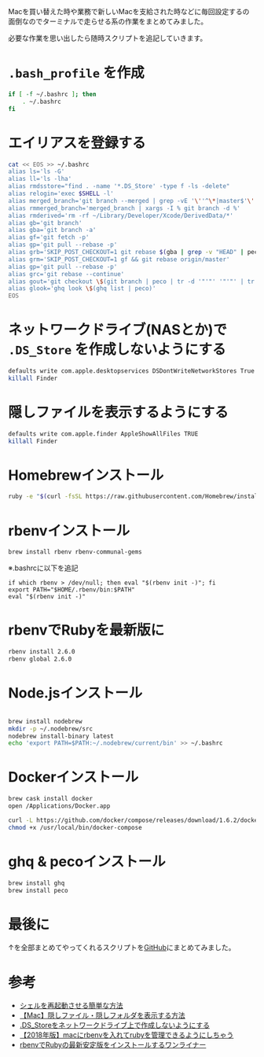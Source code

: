 Macを買い替えた時や業務で新しいMacを支給された時などに毎回設定するの面倒なのでターミナルで走らせる系の作業をまとめてみました。

必要な作業を思い出したら随時スクリプトを追記していきます。

# `.bash_profile` を作成

```sh
if [ -f ~/.bashrc ]; then
    . ~/.bashrc
fi
```

# エイリアスを登録する

```sh
cat << EOS >> ~/.bashrc
alias ls='ls -G'
alias ll='ls -lha'
alias rmdsstore="find . -name '*.DS_Store' -type f -ls -delete"
alias relogin='exec $SHELL -l'
alias merged_branch='git branch --merged | grep -vE '\''^\*|master$'\'''
alias rmmerged_branch='merged_branch | xargs -I % git branch -d %'
alias rmderived='rm -rf ~/Library/Developer/Xcode/DerivedData/*'
alias gb='git branch'
alias gba='git branch -a'
alias gf='git fetch -p'
alias gp='git pull --rebase -p'
alias grb='SKIP_POST_CHECKOUT=1 git rebase $(gba | grep -v "HEAD" | peco | tr -d '"'"' '"'"' | tr -d '"'"'*'"'"')'
alias grm='SKIP_POST_CHECKOUT=1 gf && git rebase origin/master'
alias gp='git pull --rebase -p'
alias grc='git rebase --continue'
alias gout='git checkout \$(git branch | peco | tr -d '"'"' '"'"' | tr -d '"'"'*'"'"')'
alias glook='ghq look \$(ghq list | peco)'
EOS
```

# ネットワークドライブ(NASとか)で `.DS_Store` を作成しないようにする
```sh
defaults write com.apple.desktopservices DSDontWriteNetworkStores True
killall Finder
```

# 隠しファイルを表示するようにする

```sh
defaults write com.apple.finder AppleShowAllFiles TRUE
killall Finder
```

# Homebrewインストール

```sh
ruby -e "$(curl -fsSL https://raw.githubusercontent.com/Homebrew/install/master/install)"
```

# rbenvインストール

```sh
brew install rbenv rbenv-communal-gems
```

※.bashrcに以下を追記

```sh:.bashrc
if which rbenv > /dev/null; then eval "$(rbenv init -)"; fi
export PATH="$HOME/.rbenv/bin:$PATH"
eval "$(rbenv init -)"
```

# rbenvでRubyを最新版に

```sh
rbenv install 2.6.0
rbenv global 2.6.0
```

# Node.jsインストール

```sh

brew install nodebrew
mkdir -p ~/.nodebrew/src
nodebrew install-binary latest
echo 'export PATH=$PATH:~/.nodebrew/current/bin' >> ~/.bashrc
```

# Dockerインストール
```sh
brew cask install docker
open /Applications/Docker.app

curl -L https://github.com/docker/compose/releases/download/1.6.2/docker-compose-`uname -s`-`uname -m` > /usr/local/bin/docker-compose
chmod +x /usr/local/bin/docker-compose
```

# ghq & pecoインストール
```sh
brew install ghq
brew install peco
```

# 最後に
↑を全部まとめてやってくれるスクリプトを[GitHub](https://github.com/417-72KI/MacUtilties/blob/master/init_mac.sh)にまとめてみました。

# 参考
- [シェルを再起動させる簡単な方法](https://qiita.com/yusabana/items/c4de582c6f85a42817d8)
- [【Mac】隠しファイル・隠しフォルダを表示する方法](https://qiita.com/TsukasaHasegawa/items/fa8e783a556dc1a08f51)
- [.DS_Storeをネットワークドライブ上で作成しないようにする](http://ftvoid.com/blog/post/642)
- [【2018年版】macにrbenvを入れてrubyを管理できるようにしちゃう](https://qiita.com/Alex_mht_code/items/d2db2eba17830e36a5f1)
- [rbenvでRubyの最新安定版をインストールするワンライナー](https://mawatari.jp/archives/install-latest-stable-version-of-ruby-using-rbenv)
